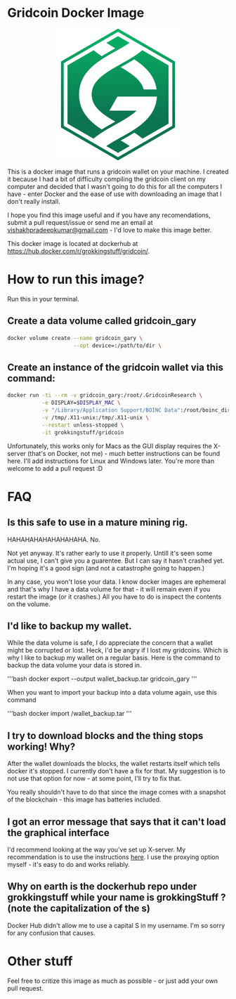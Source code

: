 # Gridcoin Docker Image 

<center>
<img src="Docs/GridcoinLogo.png" width="300px" alt="Gridcoin Logo">
</center>

This is a docker image that runs a gridcoin wallet on your machine. I created it because I had a bit of difficulty compiling the gridcoin client on my computer and decided that I wasn't going to do this for all the computers I have - enter Docker and the ease of use with downloading an image that I don't really install.

I hope you find this image useful and if you have any recomendations, submit a pull request/issue or send me an email at vishakhpradeepkumar@gmail.com - I'd love to make this image better.

This docker image is located at dockerhub at https://hub.docker.com/r/grokkingstuff/gridcoin/.

# How to run this image?

Run this in your terminal.


## Create a data volume called gridcoin_gary

```bash
docker volume create --name gridcoin_gary \
                     --opt device=:/path/to/dir \
```

## Create an instance of the gridcoin wallet via this command:

```bash
docker run -ti --rm -v gridcoin_gary:/root/.GridcoinResearch \
           -e DISPLAY=$DISPLAY_MAC \
           -v "/Library/Application Support/BOINC Data":/root/boinc_dir \
           -v /tmp/.X11-unix:/tmp/.X11-unix \
           --restart unless-stopped \
           -it grokkingstuff/gridcoin
```

Unfortunately, this works only for Macs as the GUI display requires the X-server (that's on Docker, not me) - much better instructions can be found here. I'll add instructions for Linux and Windows later. You're more than welcome to add a pull request :D


# FAQ

## Is this safe to use in a mature mining rig.

HAHAHAHAHAHAHAHAHA.
No.

Not yet anyway. It's rather early to use it properly. Untill it's seen some actual use, I can't give you a guarentee.
But I can say it hasn't crashed yet. I'm hoping it's a good sign (and not a catastrophe going to happen.)

In any case, you won't lose your data. I know docker images are ephemeral and that's why I have a data volume for that - it will remain even if you restart the image (or it crashes.) All you have to do is inspect the contents on the volume.

## I'd like to backup my wallet.

While the data volume is safe, I do appreciate the concern that a wallet might be corrupted or lost. Heck, I'd be angry if I lost my gridcoins. Which is why I like to backup my wallet on a regular basis. Here is the command to backup the data volume your data is stored in.

'''bash
docker export --output wallet_backup.tar gridcoin_gary
'''

When you want to import your backup into a data volume again, use this command

'''bash
docker import /wallet_backup.tar
'''


## I try to download blocks and the thing stops working! Why?

After the wallet downloads the blocks, the wallet restarts itself which tells docker it's stopped.
I currently don't have a fix for that. My suggestion is to not use that option for now - at some point, I'll try to fix that.

You really shouldn't have to do that since the image comes with a snapshot of the blockchain - this image has batteries included.

## I got an error message that says that it can't load the graphical interface

I'd recommend looking at the way you've set up X-server. My recommendation is to use the instructions [here](https://github.com/chanezon/docker-tips/blob/master/x11/README.md). I use the proxying option myself - it's easy to do and works reliably.

## Why on earth is the dockerhub repo under grokkingstuff while your name is grokkingStuff ? (note the capitalization of the s)

Docker Hub didn't allow me to use a capital S in my username. I'm so sorry for any confusion that causes.

# Other stuff
Feel free to critize this image as much as possible - or just add your own pull request.


